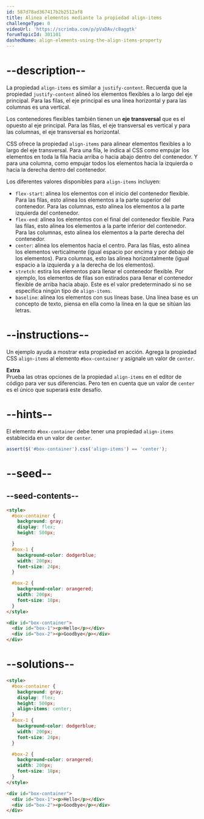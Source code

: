 ```yaml
---
id: 587d78ad367417b2b2512af8
title: Alinea elementos mediante la propiedad align-items
challengeType: 0
videoUrl: 'https://scrimba.com/p/pVaDAv/c8aggtk'
forumTopicId: 301101
dashedName: align-elements-using-the-align-items-property
---
```


# --description--

La propiedad `align-items` es similar a `justify-content`. Recuerda que la propiedad `justify-content` alineó los elementos flexibles a lo largo del eje principal. Para las filas, el eje principal es una línea horizontal y para las columnas es una vertical.

Los contenedores flexibles también tienen un **eje transversal** que es el opuesto al eje principal. Para las filas, el eje transversal es vertical y para las columnas, el eje transversal es horizontal.

CSS ofrece la propiedad `align-items` para alinear elementos flexibles a lo largo del eje transversal. Para una fila, le indica al CSS como empujar los elementos en toda la fila hacia arriba o hacia abajo dentro del contenedor. Y para una columna, como empujar todos los elementos hacia la izquierda o hacia la derecha dentro del contenedor.

Los diferentes valores disponibles para `align-items` incluyen:

<ul><li><code>flex-start</code>: alinea los elementos con el inicio del contenedor flexible. Para las filas, esto alinea los elementos a la parte superior del contenedor. Para las columnas, esto alinea los elementos a la parte izquierda del contenedor.</li><li><code>flex-end</code>: alinea los elementos con el final del contenedor flexible. Para las filas, esto alinea los elementos a la parte inferior del contenedor. Para las columnas, esto alinea los elementos a la parte derecha del contenedor.</li><li><code>center</code>: alinea los elementos hacia el centro. Para las filas, esto alinea los elementos verticalmente (igual espacio por encima y por debajo de los elementos). Para columnas, esto las alinea horizontalmente (igual espacio a la izquierda y a la derecha de los elementos).</li><li><code>stretch</code>: estira los elementos para llenar el contenedor flexible. Por ejemplo, los elementos de filas son estirados para llenar el contenedor flexible de arriba hacia abajo. Este es el valor predeterminado si no se especifica ningún tipo de <code>align-items</code>.</li><li><code>baseline</code>: alinea los elementos con sus líneas base. Una línea base es un concepto de texto, piensa en ella como la línea en la que se sitúan las letras.</li></ul>

# --instructions--

Un ejemplo ayuda a mostrar esta propiedad en acción. Agrega la propiedad CSS `align-items` al elemento `#box-container` y asígnale un valor de `center`.

**Extra**  
Prueba las otras opciones de la propiedad `align-items` en el editor de código para ver sus diferencias. Pero ten en cuenta que un valor de `center` es el único que superará este desafío.

# --hints--

El elemento `#box-container` debe tener una propiedad `align-items` establecida en un valor de `center`.

```js
assert($('#box-container').css('align-items') == 'center');
```

# --seed--

## --seed-contents--

```html
<style>
  #box-container {
    background: gray;
    display: flex;
    height: 500px;

  }
  #box-1 {
    background-color: dodgerblue;
    width: 200px;
    font-size: 24px;
  }

  #box-2 {
    background-color: orangered;
    width: 200px;
    font-size: 18px;
  }
</style>

<div id="box-container">
  <div id="box-1"><p>Hello</p></div>
  <div id="box-2"><p>Goodbye</p></div>
</div>
```

# --solutions--

```html
<style>
  #box-container {
    background: gray;
    display: flex;
    height: 500px;
    align-items: center;
  }
  #box-1 {
    background-color: dodgerblue;
    width: 200px;
    font-size: 24px;
  }

  #box-2 {
    background-color: orangered;
    width: 200px;
    font-size: 18px;
  }
</style>

<div id="box-container">
  <div id="box-1"><p>Hello</p></div>
  <div id="box-2"><p>Goodbye</p></div>
</div>
```
